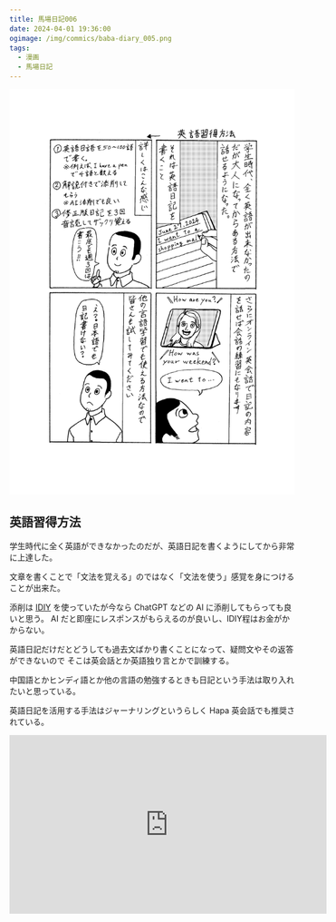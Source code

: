 ```yaml
---
title: 馬場日記006
date: 2024-04-01 19:36:00
ogimage: /img/commics/baba-diary_005.png
tags:
  - 漫画
  - 馬場日記
---
```


![馬場日記005](/img/commics/baba-diary_005.png)

## 英語習得方法

学生時代に全く英語ができなかったのだが、英語日記を書くようにしてから非常に上達した。

文章を書くことで「文法を覚える」のではなく「文法を使う」感覚を身につけることが出来た。

添削は [IDIY](https://idiy.biz) を使っていたが今なら ChatGPT などの AI
に添削してもらっても良いと思う。 AI
だと即座にレスポンスがもらえるのが良いし、IDIY程はお金がかからない。

英語日記だけだとどうしても過去文ばかり書くことになって、疑問文やその返答ができないので
そこは英会話とか英語独り言とかで訓練する。

中国語とかヒンディ語とか他の言語の勉強するときも日記という手法は取り入れたいと思っている。

英語日記を活用する手法はジャーナリングというらしく Hapa
英会話でも推奨されている。

<iframe width="560" height="315" src="https://www.youtube.com/embed/Rc79KemxXEk?si=h5ugMDEO6KIZLRj5" title="YouTube video player" frameborder="0" allow="accelerometer; autoplay; clipboard-write; encrypted-media; gyroscope; picture-in-picture; web-share" referrerpolicy="strict-origin-when-cross-origin" allowfullscreen></iframe>
